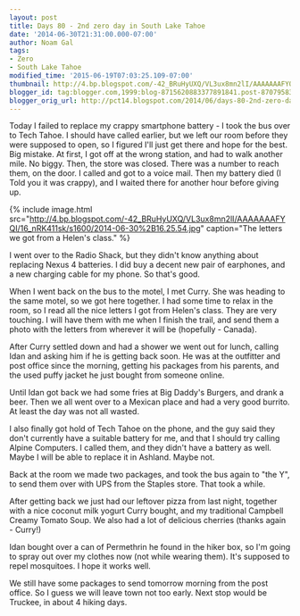 ```yaml
---
layout: post
title: Days 80 - 2nd zero day in South Lake Tahoe
date: '2014-06-30T21:31:00.000-07:00'
author: Noam Gal
tags:
- Zero
- South Lake Tahoe
modified_time: '2015-06-19T07:03:25.109-07:00'
thumbnail: http://4.bp.blogspot.com/-42_BRuHyUXQ/VL3ux8mn2lI/AAAAAAAFYQI/16_nRK411sk/s72-c/2014-06-30%2B16.25.54.jpg
blogger_id: tag:blogger.com,1999:blog-8715620883377891841.post-8707958323505077847
blogger_orig_url: http://pct14.blogspot.com/2014/06/days-80-2nd-zero-day-in-south-lake-tahoe.html
---
```

Today I failed to replace my crappy smartphone battery - I took the bus over to Tech Tahoe. I should have called earlier, but we left our room before they were supposed to open, so I figured I'll just get there and hope for the best. Big mistake. At first, I got off at the wrong station, and had to walk another mile. No biggy. Then, the store was closed. There was a number to reach them, on the door. I called and got to a voice mail. Then my battery died (I Told you it was crappy), and I waited there for another hour before giving up.

{% include image.html src="http://4.bp.blogspot.com/-42_BRuHyUXQ/VL3ux8mn2lI/AAAAAAAFYQI/16_nRK411sk/s1600/2014-06-30%2B16.25.54.jpg" caption="The letters we got from a Helen's class." %}

I went over to the Radio Shack, but they didn't know anything about replacing Nexus 4 batteries. I did buy a decent new pair of earphones, and a new charging cable for my phone. So that's good.

When I went back on the bus to the motel, I met Curry. She was heading to the same motel, so we got here together. I had some time to relax in the room, so I read all the nice letters I got from Helen's class. They are very touching. I will have them with me when I finish the trail, and send them a photo with the letters from wherever it will be (hopefully - Canada).

After Curry settled down and had a shower we went out for lunch, calling Idan and asking him if he is getting back soon. He was at the outfitter and post office since the morning, getting his packages from his parents, and the used puffy jacket he just bought from someone online.

Until Idan got back we had some fries at Big Daddy's Burgers, and drank a beer. Then we all went over to a Mexican place and had a very good burrito. At least the day was not all wasted.

I also finally got hold of Tech Tahoe on the phone, and the guy said they don't currently have a suitable battery for me, and that I should try calling Alpine Computers. I called them, and they didn't have a battery as well. Maybe I will be able to replace it in Ashland. Maybe not.

Back at the room we made two packages, and took the bus again to "the Y", to send them over with UPS from the Staples store. That took a while.

After getting back we just had our leftover pizza from last night, together with a nice coconut milk yogurt Curry bought, and my traditional Campbell Creamy Tomato Soup. We also had a lot of delicious cherries (thanks again - Curry!)

Idan bought over a can of Permethrin he found in the hiker box, so I'm going to spray out over my clothes now (not while wearing them). It's supposed to repel mosquitoes. I hope it works well.

We still have some packages to send tomorrow morning from the post office. So I guess we will leave town not too early. Next stop would be Truckee, in about 4 hiking days.
